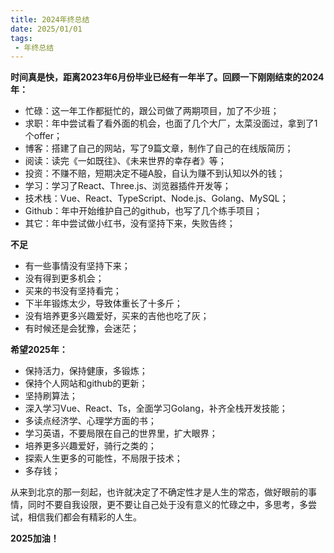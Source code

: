 ```yaml
---
title: 2024年终总结
date: 2025/01/01
tags:
 - 年终总结
---
```


**时间真是快，距离2023年6月份毕业已经有一年半了。回顾一下刚刚结束的2024年：**
* 忙碌：这一年工作都挺忙的，跟公司做了两期项目，加了不少班；
* 求职：年中尝试看了看外面的机会，也面了几个大厂，太菜没面过，拿到了1个offer；
* 博客：搭建了自己的网站，写了9篇文章，制作了自己的在线版简历；
* 阅读：读完《一如既往》、《未来世界的幸存者》等；
* 投资：不赚不赔，短期决定不碰A股，自认为赚不到认知以外的钱；
* 学习：学习了React、Three.js、浏览器插件开发等；
* 技术栈：Vue、React、TypeScript、Node.js、Golang、MySQL；
* Github：年中开始维护自己的github，也写了几个练手项目；
* 其它：年中尝试做小红书，没有坚持下来，失败告终；

**不足**
* 有一些事情没有坚持下来；
* 没有得到更多机会；
* 买来的书没有坚持看完；
* 下半年锻炼太少，导致体重长了十多斤；
* 没有培养更多兴趣爱好，买来的吉他也吃了灰；
* 有时候还是会犹豫，会迷茫；

**希望2025年：**
* 保持活力，保持健康，多锻炼；
* 保持个人网站和github的更新；
* 坚持刷算法；
* 深入学习Vue、React、Ts，全面学习Golang，补齐全栈开发技能；
* 多读点经济学、心理学方面的书；
* 学习英语，不要局限在自己的世界里，扩大眼界；
* 培养更多兴趣爱好，骑行之类的；
* 探索人生更多的可能性，不局限于技术；
* 多存钱；


从来到北京的那一刻起，也许就决定了不确定性才是人生的常态，做好眼前的事情，同时不要自我设限，更不要让自己处于没有意义的忙碌之中，多思考，多尝试，相信我们都会有精彩的人生。

**2025加油！**